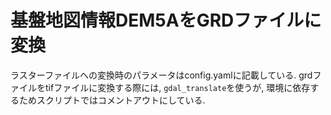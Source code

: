 # 基盤地図情報DEM5AをGRDファイルに変換

ラスターファイルへの変換時のパラメータはconfig.yamlに記載している.
grdファイルをtifファイルに変換する際には, `gdal_translate`を使うが,
環境に依存するためスクリプトではコメントアウトにしている.

